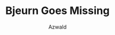 ---
media: "images/rounds/round_2/bjeurn_goes_missing.png"
media_type: image
title: Bjeurn Goes Missing
author: Azwald
desc: After venturing too far from the colony, Bjeurn Suez relays that he won't be able to make it back without help.
---